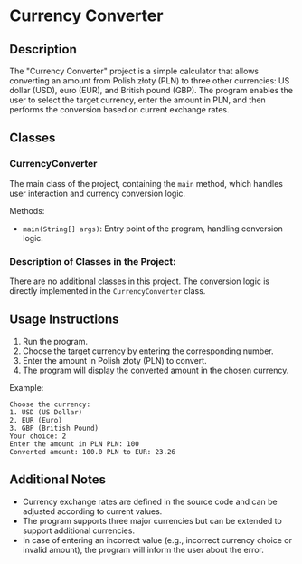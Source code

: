 # Currency Converter

## Description
The "Currency Converter" project is a simple calculator that allows converting an amount from Polish złoty (PLN) to three other currencies: US dollar (USD), euro (EUR), and British pound (GBP). The program enables the user to select the target currency, enter the amount in PLN, and then performs the conversion based on current exchange rates.

## Classes

### CurrencyConverter
The main class of the project, containing the `main` method, which handles user interaction and currency conversion logic.

Methods:
- `main(String[] args)`: Entry point of the program, handling conversion logic.

### Description of Classes in the Project:
There are no additional classes in this project. The conversion logic is directly implemented in the `CurrencyConverter` class.

## Usage Instructions
1. Run the program.
2. Choose the target currency by entering the corresponding number.
3. Enter the amount in Polish złoty (PLN) to convert.
4. The program will display the converted amount in the chosen currency.

Example:
```
Choose the currency:
1. USD (US Dollar)
2. EUR (Euro)
3. GBP (British Pound)
Your choice: 2
Enter the amount in PLN PLN: 100
Converted amount: 100.0 PLN to EUR: 23.26
```

## Additional Notes
- Currency exchange rates are defined in the source code and can be adjusted according to current values.
- The program supports three major currencies but can be extended to support additional currencies.
- In case of entering an incorrect value (e.g., incorrect currency choice or invalid amount), the program will inform the user about the error.
